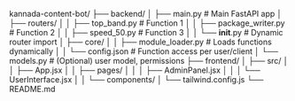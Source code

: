 kannada-content-bot/
├── backend/
│   ├── main.py               # Main FastAPI app
│   ├── routers/
│   │   ├── top_band.py       # Function 1
│   │   ├── package_writer.py # Function 2
│   │   ├── speed_50.py       # Function 3
│   │   └── __init__.py       # Dynamic router import
│   ├── core/
│   │   ├── module_loader.py  # Loads functions dynamically
│   │   └── config.json       # Function access per user/client
│   └── models.py             # (Optional) user model, permissions
├── frontend/
│   ├── src/
│   │   ├── App.jsx
│   │   ├── pages/
│   │   │   ├── AdminPanel.jsx
│   │   │   └── UserInterface.jsx
│   │   └── components/
│   └── tailwind.config.js
└── README.md



